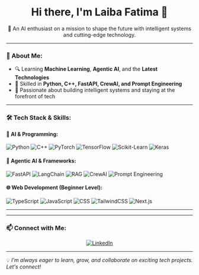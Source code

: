 <h1 align="center">Hi there, I'm Laiba Fatima 👋</h1>

<p align="center">
🌟 An AI enthusiast on a mission to shape the future with intelligent systems and cutting-edge technology.
</p>

---

### 🌟 About Me:
- 🔍 Learning **Machine Learning**, **Agentic AI**, and the **Latest Technologies**  
- 🧠 Skilled in **Python, C++, FastAPI, CrewAI, and Prompt Engineering**  
- 🚀 Passionate about building intelligent systems and staying at the forefront of tech  

---

### 🛠️ Tech Stack & Skills:

#### 🤖 **AI & Programming**:
![Python](https://img.shields.io/badge/Python-3776AB?style=for-the-badge&logo=python&logoColor=white)
![C++](https://img.shields.io/badge/C++-00599C?style=for-the-badge&logo=cplusplus&logoColor=white)
![PyTorch](https://img.shields.io/badge/PyTorch-EE4C2C?style=for-the-badge&logo=pytorch&logoColor=white)
![TensorFlow](https://img.shields.io/badge/TensorFlow-FF6F00?style=for-the-badge&logo=tensorflow&logoColor=white)
![Scikit-Learn](https://img.shields.io/badge/Scikit--Learn-F7931E?style=for-the-badge&logo=scikitlearn&logoColor=white)
![Keras](https://img.shields.io/badge/Keras-D00000?style=for-the-badge&logo=keras&logoColor=white)

#### 🔗 **Agentic AI & Frameworks**:
![FastAPI](https://img.shields.io/badge/FastAPI-009688?style=for-the-badge&logo=fastapi&logoColor=white)
![LangChain](https://img.shields.io/badge/LangChain-00B0FF?style=for-the-badge&logo=chainlink&logoColor=white)
![RAG](https://img.shields.io/badge/RAG-FF6347?style=for-the-badge&logo=openai&logoColor=white)
![CrewAI](https://img.shields.io/badge/CrewAI-3A76F0?style=for-the-badge&logo=ai&logoColor=white)
![Prompt Engineering](https://img.shields.io/badge/Prompt%20Engineering-FF4500?style=for-the-badge&logo=openai&logoColor=white)

#### 🌐 **Web Development (Beginner Level)**:
![TypeScript](https://img.shields.io/badge/TypeScript-3178C6?style=for-the-badge&logo=typescript&logoColor=white)
![JavaScript](https://img.shields.io/badge/JavaScript-F7DF1E?style=for-the-badge&logo=javascript&logoColor=black)
![CSS](https://img.shields.io/badge/CSS3-1572B6?style=for-the-badge&logo=css3&logoColor=white)
![TailwindCSS](https://img.shields.io/badge/TailwindCSS-06B6D4?style=for-the-badge&logo=tailwindcss&logoColor=white)
![Next.js](https://img.shields.io/badge/Next.js-000000?style=for-the-badge&logo=nextdotjs&logoColor=white)

---



---

### 📫 Connect with Me:
<p align="center">
  <a href="https://www.linkedin.com/in/laiba-fatima-7b7360320" target="_blank">
    <img src="https://img.shields.io/badge/LinkedIn-0A66C2?style=for-the-badge&logo=linkedin&logoColor=white" alt="LinkedIn">
  </a>
</p>

---

💡 *I’m always eager to learn, grow, and collaborate on exciting tech projects. Let's connect!*
